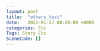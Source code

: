 ```yaml
---
layout: post
title:  "others_test"
date:   2021-01-27 08:00:00 +0000
categories: Etc
Tags: Story Etc
SceneCode: []
---
```

